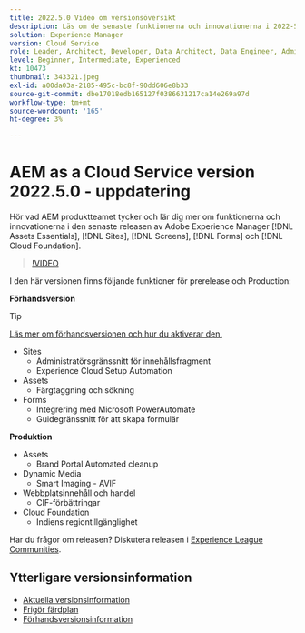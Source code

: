 ```yaml
---
title: 2022.5.0 Video om versionsöversikt
description: Läs om de senaste funktionerna och innovationerna i 2022-5-0-utgåvan av Adobe Experience Manager [!DNL Assets Essentials], [!DNL Sites], [!DNL Screens], [!DNL Forms] och [!DNL Cloud Foundation].
solution: Experience Manager
version: Cloud Service
role: Leader, Architect, Developer, Data Architect, Data Engineer, Admin, User
level: Beginner, Intermediate, Experienced
kt: 10473
thumbnail: 343321.jpeg
exl-id: a00da03a-2185-495c-bc8f-90dd606e8b33
source-git-commit: dbe17018edb165127f0386631217ca14e269a97d
workflow-type: tm+mt
source-wordcount: '165'
ht-degree: 3%

---
```


# AEM as a Cloud Service version 2022.5.0 - uppdatering

Hör vad AEM produktteamet tycker och lär dig mer om funktionerna och innovationerna i den senaste releasen av Adobe Experience Manager [!DNL Assets Essentials], [!DNL Sites], [!DNL Screens], [!DNL Forms] och [!DNL Cloud Foundation].

>[!VIDEO](https://video.tv.adobe.com/v/343321/?quality=12&learn=on)

I den här versionen finns följande funktioner för prerelease och Production:

**Förhandsversion**

>[!TIP]
>
>[Läs mer om förhandsversionen och hur du aktiverar den.](https://experienceleague.adobe.com/docs/experience-manager-cloud-service/content/release-notes/prerelease.html)

* Sites
   * Administratörsgränssnitt för innehållsfragment
   * Experience Cloud Setup Automation
* Assets
   * Färgtaggning och sökning
* Forms
   * Integrering med Microsoft PowerAutomate
   * Guidegränssnitt för att skapa formulär

**Produktion**

* Assets
   * Brand Portal Automated cleanup
* Dynamic Media
   * Smart Imaging - AVIF
* Webbplatsinnehåll och handel
   * CIF-förbättringar
* Cloud Foundation
   * Indiens regiontillgänglighet

Har du frågor om releasen?  Diskutera releasen i [Experience League Communities](https://adobe.ly/3NDPR8Y).

## Ytterligare versionsinformation

* [Aktuella versionsinformation](https://experienceleague.adobe.com/docs/experience-manager-cloud-service/content/release-notes/home.html)
* [Frigör färdplan](https://experienceleague.adobe.com/docs/experience-manager-release-information/aem-release-updates/update-releases-roadmap.html)
* [Förhandsversionsinformation](https://experienceleague.adobe.com/docs/experience-manager-cloud-service/content/release-notes/prerelease.html)
